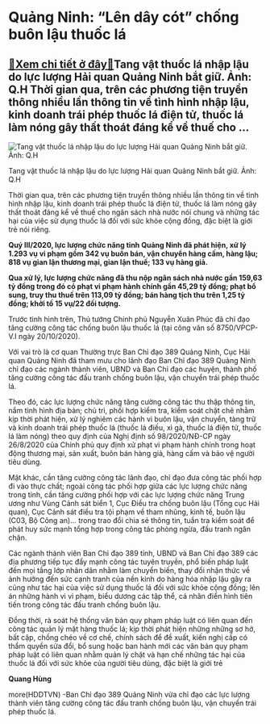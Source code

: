 Quảng Ninh: “Lên dây cót” chống buôn lậu thuốc lá
=================================================

[:gift:Xem chi tiết ở đây:gift:](https://hddtvn.com/quang-ninh-len-day-cot-chong-buon-lau-thuoc-la/)Tang vật thuốc lá nhập lậu do lực lượng Hải quan Quảng Ninh bắt giữ. Ảnh: Q.H Thời gian qua, trên các phương tiện truyền thông nhiều lần thông tin về tình hình nhập lậu, kinh doanh trái phép thuốc lá điện tử, thuốc lá làm nóng gây thất thoát đáng kể về thuế cho …
-----------------------------------------------------------------------------------------------------------------------------------------------------------------------------------------------------------------------------------------------------------------------





![Tang vật thuốc lá nhập lậu do lực lượng Hải quan Quảng Ninh bắt giữ. Ảnh: Q.H](https://hddtvn.com/wp-content/uploads/2021/01/2902__MG_9776.jpg "Tang vật thuốc lá nhập lậu do lực lượng Hải quan Quảng Ninh bắt giữ. Ảnh: Q.H")


Tang vật thuốc lá nhập lậu do lực lượng Hải quan Quảng Ninh bắt giữ. Ảnh: Q.H



Thời gian qua, trên các phương tiện truyền thông nhiều lần thông tin về tình hình nhập lậu, kinh doanh trái phép thuốc lá điện tử, thuốc lá làm nóng gây thất thoát đáng kể về thuế cho ngân sách nhà nước nói chung và những tác hại của việc sử dụng thuốc lá đối với sức khỏe cộng đồng, đặc biệt là giới trẻ nói riêng.






**Quý III/2020, lực lượng chức năng tỉnh Quảng Ninh đã phát hiện, xử lý 1.293 vụ vi phạm gồm 342 vụ buôn bán, vận chuyển hàng cấm, hàng lậu; 818 vụ gian lận thương mại, gian lận thuế; 133 vụ hàng giả.**


**Qua xử lý, lực lượng chức năng đã thu nộp ngân sách nhà nước gần 159,63 tỷ đồng trong đó có phạt vi phạm hành chính gần 45,29 tỷ đồng; phạt bổ sung, truy thu thuế trên 113,09 tỷ đồng; bán hàng tịch thu trên 1,25 tỷ đồng; khởi tố 15 vụ/22 đối tượng.**






Trước tình hình trên, Thủ tướng Chính phủ Nguyễn Xuân Phúc đã chỉ đạo tăng cường công tác chống buôn lậu thuốc lá (tại công văn số 8750/VPCP-V.I ngày 20/10/2020).


Với vai trò là cơ quan Thường trực Ban Chỉ đạo 389 Quảng Ninh, Cục Hải quan Quảng Ninh đã tham mưu cho lãnh đạo Ban Chỉ đạo 389 Quảng Ninh chỉ đạo các ngành thành viên, UBND và Ban Chỉ đạo các huyện, thành phố tăng cường công tác đấu tranh chống buôn lậu, vận chuyển trái phép thuốc lá.


Theo đó, các lực lượng chức năng tăng cường công tác thu thập thông tin, nắm tình hình địa bàn; chủ trì, phối hợp kiểm tra, kiểm soát chặt chẽ nhằm kịp thời phát hiện, xử lý nghiêm các hành vi buôn lậu, vận chuyển, tàng trữ và kinh doanh trái phép thuốc lá (thuốc lá điếu, xì gà, thuốc lá điện tử, thuốc lá làm nóng) theo quy định của Nghị định số 98/2020/NĐ-CP ngày 26/8/2020 của Chính phủ quy định xử phạt vi phạm hành chính trong hoạt động thương mại, sản xuất, buôn bán hàng giả, hàng cấm và bảo vệ người tiêu dùng.


Mặt khác, cần tăng cường công tác lãnh đạo, chỉ đạo đưa công tác phối hợp đi vào thực chất; ngoài công tác phối hợp giữa các lực lượng chức năng trong tỉnh, cần tăng cường phối hợp với các lực lượng chức năng Trung ương như Vùng Cảnh sát biển 1, Cục Điều tra chống buôn lậu (Tổng cục Hải quan), Cục Cảnh sát điều tra tội phạm về tham nhũng, kinh tế, buôn lậu (C03, Bộ Công an)… trong trao đổi chia sẻ thông tin, tuần tra kiểm soát để phát huy sức mạnh tổng hợp trong công tác phòng ngừa, đấu tranh ngăn chặn.


Các ngành thành viên Ban Chỉ đạo 389 tỉnh, UBND và Ban Chỉ đạo 389 các địa phương tiếp tục đẩy mạnh công tác tuyên truyền, phổ biến pháp luật đến mọi tầng lớp nhân dân nhằm làm chuyển biến, thay đổi nhận thức về ảnh hưởng đến sức cạnh tranh của nền kinh do hàng hóa nhập lậu gây ra cũng như tác hại của việc sử dụng thuốc lá đối với sức khỏe cộng đồng; lên án những hành vi vi phạm, biểu dương các tập thể, cá nhân điển hình tiên tiến trong công tác đấu tranh chống buôn lậu.


Đồng thời, rà soát hệ thống văn bản quy phạm pháp luật có liên quan đến công tác quản lý mặt hàng thuốc lá; kịp thời phát hiện những những sơ hở, bất cập, chồng chéo về cơ chế, chính sách để đề xuất, kiến nghị cấp có thẩm quyền sửa đổi, bổ sung hoặc ban hành mới các văn bản quy phạm pháp luật có liên quan nhằm quản lý chặt và hạn chế những tác hại của thuốc lá đối với sức khỏe của người tiêu dùng, đặc biệt là giới trẻ




**Quang Hùng**



more(HDDTVN) -Ban Chỉ đạo 389 Quảng Ninh vừa chỉ đạo các lực lượng thành viên tăng cường công tác đấu tranh chống buôn lậu, vận chuyển trái phép thuốc lá.

